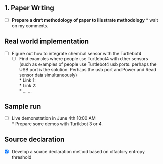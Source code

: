 ## 1. Paper Writing
* [ ] **Prepare a draft methodology of paper to illustrate methodology**
      * wait on my comments. 

## Real world implementation
* [ ] Figure out how to integrate chemical sensor with the Turtlebot4  
    * [ ] Find examples where people use Turtlebot4 with other sensors (such as examples of people use Turtlebot4 usb ports. perhaps the USB port is the solution. Perhaps the usb port and Power and Read sensor data simultaneously)  
            * Link 1:  
            * Link 2:  
            * ... ...  
      
## Sample run
* [ ] Live demonstration in June 4th 10:00 AM  
      * Prepare some demos with Turtlebot 3 or 4.  

## Source declaration
* [x] Develop a source declaration method based on olfactory entropy threshold

